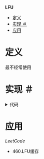 **LFU**
- [定义](#定义)
- [实现 ＃](#实现-)
- [应用](#应用)

# 定义 #
最不经常使用

# 实现 ＃
<details>
<summary>代码</summary>
<pre>
<code>
type Node struct {
	Key   int
	Value int
	Prev  *Node
	Next  *Node
}

type DoubleLinked struct {
	Head *Node
	Tail *Node
	Size int
}

func NewDoubleLinked() *DoubleLinked {
	head := &Node{}
	tail := &Node{}
	head.Next = tail
	tail.Prev = head
	return &DoubleLinked{
		Head: head,
		Tail: tail,
	}
}

func (this *DoubleLinked) Insert(node *Node, prev *Node) {
	next := prev.Next
	node.Next = next
	next.Prev = node
	prev.Next = node
	node.Prev = prev
	this.Size++
}

func (this *DoubleLinked) InsertFirst(node *Node) {
	this.Insert(node, this.Head)
}

func (this *DoubleLinked) Delete(node *Node) {
	node.Prev.Next = node.Next
	node.Next.Prev = node.Prev
	this.Size--
}

func (this *DoubleLinked) DeleteLast() {
	this.Delete(this.Tail)
}

func (this *DoubleLinked) Len() int {
	return this.Size
}

type LinkedHash struct {
	Linked *DoubleLinked
	Cache  map[int]*Node
}

func NewLinkedHash() *LinkedHash {
	return &LinkedHash{
		Linked: NewDoubleLinked(),
		Cache:  make(map[int]*Node),
	}
}

func (this *LinkedHash) Contain(key int) bool {
	_, ok := this.Cache[key]
	return ok
}

func (this *LinkedHash) Get(key int) int {
	node, ok := this.Cache[key]
	if !ok {
		return -1
	}
	this.Linked.Delete(node)
	this.Linked.InsertFirst(node)
	return node.Value
}

func (this *LinkedHash) Put(key, value int) {
	node, ok := this.Cache[key]
	if !ok {
		node = &Node{Key: key, Value: value}
		this.Cache[key] = node
	} else {
		node.Value = value
		this.Linked.Delete(node)
	}
	this.Linked.InsertFirst(node)
}

func (this *LinkedHash) Delete(key int) {
	node, ok := this.Cache[key]
	if !ok {
		return
	}
	delete(this.Cache, key)
	this.Linked.Delete(node)

}

func (this *LinkedHash) Len() int {
	return len(this.Cache)
}

func (this *LinkedHash) GetLastKey() int {
	return this.Linked.Tail.Prev.Key
}

type LFUCache struct {
	kv       map[int]*Node
	kf       map[int]int
	fk       map[int]*LinkedHash
	capacity int
	minFreq  int
}

func Constructor(capacity int) LFUCache {
	return LFUCache{
		kv:       make(map[int]*Node),
		kf:       make(map[int]int),
		fk:       make(map[int]*LinkedHash),
		capacity: capacity,
	}
}

func (this *LFUCache) Get(key int) int {
	node, ok := this.kv[key]
	if !ok {
		return -1
	}
	this.increFreq(key, node.Value)
	return node.Value
}

func (this *LFUCache) Put(key int, value int) {
	node, ok := this.kv[key]
	if !ok {
		if len(this.kv) == this.capacity {
			this.removeMinFreq()
		}
		node := &Node{Key: key, Value: value}
		this.kv[key] = node
		this.increFreq(key, value)
		this.minFreq = 1
	} else {
		node.Value = value
		this.kv[key] = node
		this.increFreq(key, value)
	}
}

func (this *LFUCache) increFreq(key, value int) {
	oldFreq := this.kf[key]
	newFreq := oldFreq + 1

	this.kf[key] = newFreq

	newFreqList, ok := this.fk[newFreq]
	if !ok {
		newFreqList = NewLinkedHash()
	}
	newFreqList.Put(key, value)
	this.fk[newFreq] = newFreqList

	if oldFreq > 0 {
		oldFreqList := this.fk[oldFreq]
		oldFreqList.Delete(key)
		if oldFreqList.Len() == 0 && oldFreq == this.minFreq {
			this.minFreq++
		}
		this.fk[oldFreq] = oldFreqList
	}
}

func (this *LFUCache) removeMinFreq() {
	nodes := this.fk[this.minFreq]
	lastKey := nodes.GetLastKey()

	delete(this.kv, lastKey)
	delete(this.kf, lastKey)
	nodes.Delete(lastKey)
	if nodes.Len() == 0 {
		delete(this.fk, this.minFreq)
		this.minFreq++
	}
}
</code>
</pre>
</details>

# 应用 #
*LeetCode*
- 460.LFU缓存

